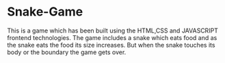# Snake-Game
This is a game which has been built using the HTML,CSS and JAVASCRIPT frontend technologies. The game includes a snake which eats food and as the snake eats the food its size increases. But when the snake touches its body or the boundary the game gets over.
